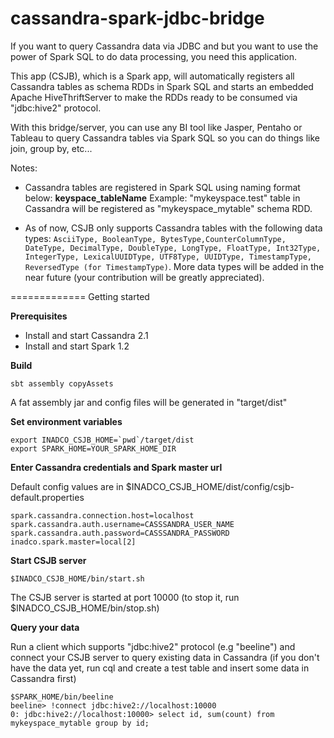 

# cassandra-spark-jdbc-bridge
If you want to query Cassandra data via JDBC and but you want to use the power of Spark SQL to do data processing, you need this application.

This app (CSJB), which is a Spark app, will automatically registers all Cassandra tables as schema RDDs in Spark SQL and starts an embedded Apache HiveThriftServer to make the RDDs ready to be consumed via "jdbc:hive2" protocol.

With this bridge/server, you can use any BI tool like Jasper, Pentaho or Tableau to query Cassandra tables via Spark SQL so you can do things like join, group by, etc...

Notes: 

 - Cassandra tables are registered in Spark SQL using naming format below:
**keyspace_tableName**
Example: "mykeyspace.test" table in Cassandra will be registered as "mykeyspace_mytable" schema RDD.

 - As of now, CSJB only supports Cassandra tables with the following data types: `AsciiType, BooleanType, BytesType,CounterColumnType, DateType, DecimalType, DoubleType, LongType, FloatType, Int32Type, IntegerType, LexicalUUIDType, UTF8Type, UUIDType, TimestampType, ReversedType (for TimestampType)`. More data types will be added in the near future (your contribution will be greatly appreciated). 

=============
Getting started

**Prerequisites**

 - Install and start Cassandra 2.1
 - Install and start Spark 1.2
 
**Build**

    sbt assembly copyAssets

 A fat assembly jar and config files will be generated in "target/dist"
 
 **Set environment variables** 

    export INADCO_CSJB_HOME=`pwd`/target/dist
    export SPARK_HOME=YOUR_SPARK_HOME_DIR

 **Enter Cassandra credentials and Spark master url**
 
 Default config values are in $INADCO_CSJB_HOME/dist/config/csjb-default.properties

    spark.cassandra.connection.host=localhost
    spark.cassandra.auth.username=CASSSANDRA_USER_NAME
    spark.cassandra.auth.password=CASSSANDRA_PASSWORD
    inadco.spark.master=local[2]
    
**Start CSJB server** 

    $INADCO_CSJB_HOME/bin/start.sh

The CSJB server is started at port 10000 
(to stop it, run $INADCO_CSJB_HOME/bin/stop.sh)
    
**Query your data**

Run a client which supports "jdbc:hive2" protocol (e.g "beeline") and connect your CSJB server to query existing data in Cassandra (if you don't have the data yet, run cql and create a test table and insert some data in Cassandra first)

    $SPARK_HOME/bin/beeline
    beeline> !connect jdbc:hive2://localhost:10000
    0: jdbc:hive2://localhost:10000> select id, sum(count) from mykeyspace_mytable group by id;